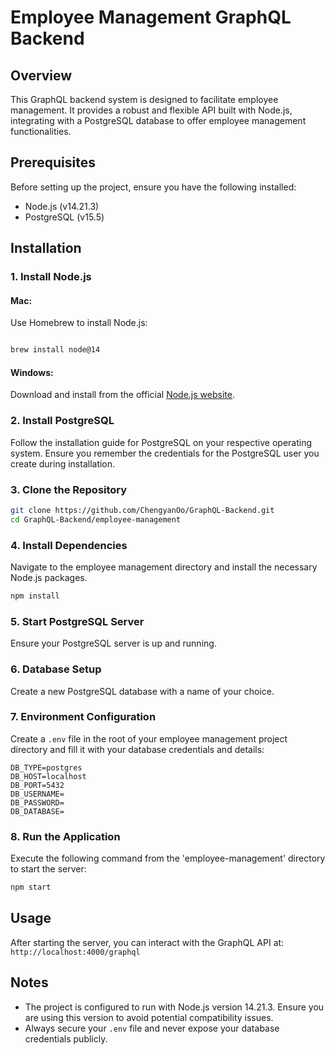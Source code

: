 # Employee Management GraphQL Backend

## Overview
This GraphQL backend system is designed to facilitate employee management. It provides a robust and flexible API built with Node.js, integrating with a PostgreSQL database to offer employee management functionalities.

## Prerequisites
Before setting up the project, ensure you have the following installed:
- Node.js (v14.21.3)
- PostgreSQL (v15.5)

## Installation

### 1. Install Node.js
#### Mac:
Use Homebrew to install Node.js:
```bash

brew install node@14

```
#### Windows:
Download and install from the official [Node.js website](https://nodejs.org/).

### 2. Install PostgreSQL
Follow the installation guide for PostgreSQL on your respective operating system. Ensure you remember the credentials for the PostgreSQL user you create during installation.

### 3. Clone the Repository
```bash
git clone https://github.com/ChengyanOo/GraphQL-Backend.git
cd GraphQL-Backend/employee-management
```

### 4. Install Dependencies
Navigate to the employee management directory and install the necessary Node.js packages.
```bash
npm install
```

### 5. Start PostgreSQL Server
Ensure your PostgreSQL server is up and running.

### 6. Database Setup
Create a new PostgreSQL database with a name of your choice.

### 7. Environment Configuration
Create a `.env` file in the root of your employee management project directory and fill it with your database credentials and details:
```env
DB_TYPE=postgres
DB_HOST=localhost
DB_PORT=5432
DB_USERNAME=
DB_PASSWORD=
DB_DATABASE=
```

### 8. Run the Application
Execute the following command from the 'employee-management' directory to start the server:
```bash
npm start
```

## Usage
After starting the server, you can interact with the GraphQL API at:
`http://localhost:4000/graphql`

## Notes
- The project is configured to run with Node.js version 14.21.3. Ensure you are using this version to avoid potential compatibility issues.
- Always secure your `.env` file and never expose your database credentials publicly.
